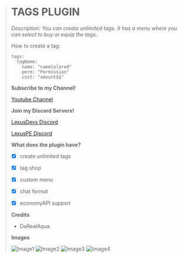 > # TAGS PLUGIN
>
> _Description: You can create unlimited tags. It has a menu where you can select to buy or equip the tags._ 
>
>
>
>
> How to create a tag:
>```
> tags:
>   tagName:
>     name: "nameColored"
>     perm: "Permission"
>     cost: "amount$$"
>```
>
> **Subscribe to my Channel!**
>
> [Youtube Channel](http://youtube.lexuspe.xyz)
>
>
>
> **Join my Discord Servers!**
>
> [LexusDevs Discord](https://discord.gg/nzTwkXM)
>
> [LexusPE Discord](http://discord.lexuspe.xyz)
>
> 
>
>
>
> **What does the plugin have?**
>
> - [x] create unlimited tags
> - [x] tag shop
> - [x] custom menu
> - [x] chat format
> - [x] economyAPI support
>
>
>
> **Credits**
>
> - DaRealAqua
>
>
>
> **Images**
>
> ![Image1](https://cdn.discordapp.com/attachments/769268554956013569/777895015329300480/20201116_145411.jpg)
> ![Image2](https://cdn.discordapp.com/attachments/769268554956013569/777895286252765184/20201116_145439.jpg)
> ![Image3](https://cdn.discordapp.com/attachments/769268554956013569/777895285706981376/20201116_145540.jpg)
> ![Image4](https://cdn.discordapp.com/attachments/769268554956013569/777895285925478440/20201116_145521.jpg)
